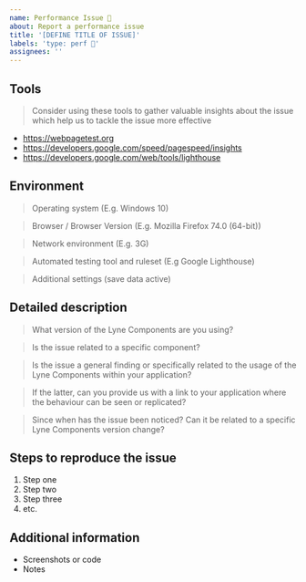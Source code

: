 ```yaml
---
name: Performance Issue 🚀
about: Report a performance issue
title: '[DEFINE TITLE OF ISSUE]'
labels: 'type: perf 🚀'
assignees: ''
---
```


<!-- Feel free to remove sections that aren't relevant.

## Title line template: [Title]: Brief description

-->

## Tools

> Consider using these tools to gather valuable insights about the issue which help us to tackle the issue more effective  
- https://webpagetest.org
- https://developers.google.com/speed/pagespeed/insights
- https://developers.google.com/web/tools/lighthouse

## Environment

> Operating system (E.g. Windows 10)

> Browser / Browser Version (E.g. Mozilla Firefox 74.0 (64-bit))

> Network environment (E.g. 3G)

> Automated testing tool and ruleset (E.g Google Lighthouse)

> Additional settings (save data active)

## Detailed description

> What version of the Lyne Components are you using?

> Is the issue related to a specific component?

> Is the issue a general finding or specifically related to the usage of the 
> Lyne Components within your application?

> If the latter, can you provide us with a link to your application where 
> the behaviour can be seen or replicated?

> Since when has the issue been noticed? Can it be related to a specific 
> Lyne Components version change?

## Steps to reproduce the issue

1. Step one
2. Step two
3. Step three
4. etc.

## Additional information

- Screenshots or code
- Notes
